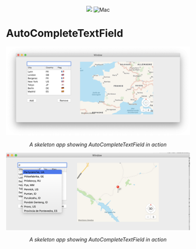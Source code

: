 
<p align="center">
<img src="https://img.shields.io/badge/Swift-5.0-orange.svg" />
<img src="https://img.shields.io/badge/platforms-mac-brightgreen.svg?style=flat" alt="Mac" />
</p>


# AutoCompleteTextField



<p align="center">
<img src="doc/AutoCompleteTextField.png" alt="Sample">
<p align="center">
<em>A skeleton app showing AutoCompleteTextField in action</em>
</p>
</p>

<p align="center">
<img src="doc/AutoCompleteTextField3.png" alt="Sample">
<p align="center">
<em>A skeleton app showing AutoCompleteTextField in action</em>
</p>
</p>
